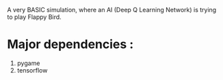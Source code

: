 A very BASIC simulation, where an AI (Deep Q Learning Network) is trying to play Flappy Bird. 

# Major dependencies :  
1. pygame
2. tensorflow
